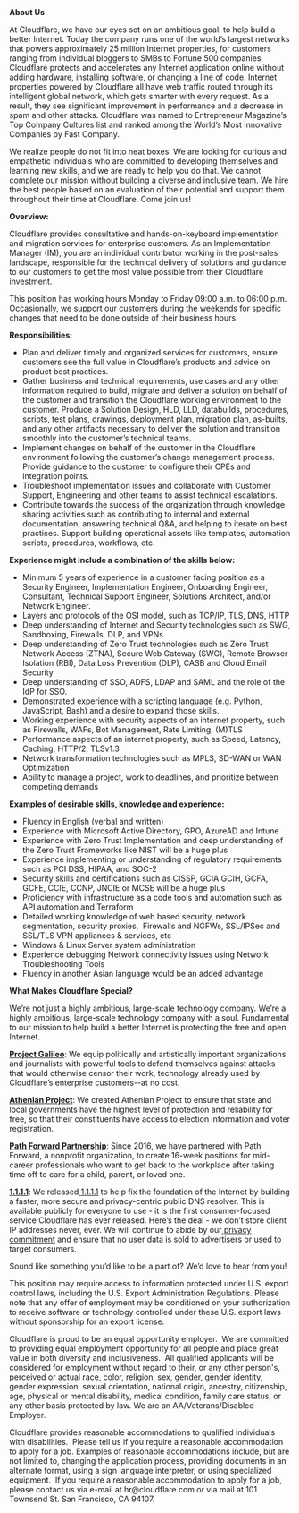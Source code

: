 <div class="content-intro">
	<div><strong>About Us</strong></div>
	<div>
		<p><span style="font-weight: 400;">At Cloudflare, we have our eyes set on an ambitious goal: to help build a better Internet. Today the company runs one of the world’s largest networks that powers approximately 25 million Internet properties, for customers ranging from individual bloggers to SMBs to Fortune 500 companies. Cloudflare protects and accelerates any Internet application online without adding hardware, installing software, or changing a line of code. Internet properties powered by Cloudflare all have web traffic routed through its intelligent global network, which gets smarter with every request. As a result, they see significant improvement in performance and a decrease in spam and other attacks. Cloudflare was named to Entrepreneur Magazine’s Top Company Cultures list and ranked among the World’s Most Innovative Companies by Fast Company.</span><span style="font-weight: 400;">&nbsp;</span></p>
		<p><span style="font-weight: 400;">We realize people do not fit into neat boxes. We are looking for curious and empathetic individuals who are committed to developing themselves and learning new skills, and we are ready to help you do that. We cannot complete our mission without building a diverse and inclusive team. We hire the best people based on an evaluation of their potential and support them throughout their time at Cloudflare. Come join us!&nbsp;</span></p>
	</div>
</div>
<p><strong>Overview:</strong></p>
<p>Cloudflare provides consultative and hands-on-keyboard implementation and migration services for enterprise customers. As an Implementation Manager (IM), you are an individual contributor working in the post-sales landscape, responsible for the technical delivery of solutions and guidance to our customers to get the most value possible from their Cloudflare investment.</p>
<p>This position has working hours Monday to Friday 09:00 a.m. to 06:00 p.m. Occasionally, we support our customers during the weekends for specific changes that need to be done outside of their business hours.&nbsp;&nbsp;</p>
<p><strong>Responsibilities:</strong></p>
<ul>
	<li>Plan and deliver timely and organized services for customers, ensure customers see the full value in Cloudflare’s products and advice on product best practices.</li>
	<li>Gather business and technical requirements, use cases and any other information required to build, migrate and deliver a solution on behalf of the customer and transition the Cloudflare working environment to the customer. Produce a Solution Design, HLD, LLD, databuilds, procedures, scripts, test plans, drawings, deployment plan, migration plan, as-builts, and any other artifacts necessary to deliver the solution and transition smoothly into the customer’s technical teams.</li>
	<li>Implement changes on behalf of the customer in the Cloudflare environment following the customer’s change management process. Provide guidance to the customer to configure their CPEs and integration points.</li>
	<li>Troubleshoot implementation issues and collaborate with Customer Support, Engineering and other teams to assist technical escalations.</li>
	<li>Contribute towards the success of the organization through knowledge sharing activities such as contributing to internal and external documentation, answering technical Q&amp;A, and helping to iterate on best practices. Support building operational assets like templates, automation scripts, procedures, workflows, etc.</li>
</ul>
<p><strong>Experience might include a combination of the skills below:</strong></p>
<ul>
	<li>Minimum 5 years of experience in a customer facing position as a Security Engineer, Implementation Engineer, Onboarding Engineer, Consultant, Technical Support Engineer, Solutions Architect, and/or Network Engineer.</li>
	<li>Layers and protocols of the OSI model, such as TCP/IP, TLS, DNS, HTTP</li>
	<li>Deep understanding of Internet and Security technologies such as SWG, Sandboxing, Firewalls, DLP, and VPNs</li>
	<li>Deep understanding of Zero Trust technologies such as Zero Trust Network Access (ZTNA), Secure Web Gateway (SWG), Remote Browser Isolation (RBI), Data Loss Prevention (DLP), CASB and Cloud Email Security</li>
	<li>Deep understanding of SSO, ADFS, LDAP and SAML and the role of the IdP for SSO.&nbsp;</li>
	<li>Demonstrated experience with a scripting language (e.g. Python, JavaScript, Bash) and a desire to expand those skills.</li>
	<li>Working experience with security aspects of an internet property, such as Firewalls, WAFs, Bot Management, Rate Limiting, (M)TLS</li>
	<li>Performance aspects of an internet property, such as Speed, Latency, Caching, HTTP/2, TLSv1.3</li>
	<li>Network transformation technologies such as MPLS, SD-WAN or WAN Optimization</li>
	<li>Ability to manage a project, work to deadlines, and prioritize between competing demands</li>
</ul>
<p><strong>Examples of desirable skills, knowledge and experience:</strong></p>
<ul>
	<li>Fluency in English (verbal and written)</li>
	<li>Experience with Microsoft Active Directory, GPO, AzureAD and Intune</li>
	<li>Experience with Zero Trust Implementation and deep understanding of the Zero Trust Frameworks like NIST will be a huge plus</li>
	<li>Experience implementing or understanding of regulatory requirements such as PCI DSS, HIPAA, and SOC-2</li>
	<li>Security skills and certifications such as CISSP, GCIA GCIH, GCFA, GCFE, CCIE, CCNP, JNCIE or MCSE will be a huge plus</li>
	<li>Proficiency with infrastructure as a code tools and automation such as API automation and Terraform</li>
	<li>Detailed working knowledge of web based security, network segmentation, security proxies,&nbsp; Firewalls and NGFWs, SSL/IPSec and SSL/TLS VPN appliances &amp; services, etc</li>
	<li>Windows &amp; Linux Server system administration</li>
	<li>Experience debugging Network connectivity issues using Network Troubleshooting Tools</li>
	<li>Fluency in another Asian language would be an added advantage</li>
</ul>
<div class="content-conclusion">
	<p><strong>What Makes Cloudflare Special?</strong></p>
	<p><span style="font-weight: 400;">We’re not just a highly ambitious, large-scale technology company. We’re a highly ambitious, large-scale technology company with a soul. Fundamental to our mission to help build a better Internet is protecting the free and open Internet.</span></p>
	<p><a href="https://blog.cloudflare.com/protecting-free-expression-online/"><strong>Project Galileo</strong></a><span style="font-weight: 400;">: We equip politically and artistically important organizations and journalists with powerful tools to defend themselves against attacks that would otherwise censor their work, technology already used by Cloudflare’s enterprise customers--at no cost.</span></p>
	<p><strong><a href="https://www.cloudflare.com/athenian/">Athenian Project</a></strong><span style="font-weight: 400;">: We created Athenian Project to ensure that state and local governments have the highest level of protection and reliability for free, so that their constituents have access to election information and voter registration.</span></p>
	<p><a href="https://blog.cloudflare.com/tag/path-forward/"><strong>Path Forward Partnership</strong></a><span style="font-weight: 400;">: Since 2016, we have partnered with Path Forward, a nonprofit organization, to create 16-week positions for mid-career professionals who want to get back to the workplace after taking time off to care for a child, parent, or loved one.</span></p>
	<p><a href="https://1.1.1.1/"><strong>1.1.1.1</strong></a><span style="font-weight: 400;">: We released</span><a href="https://1.1.1.1/"> <span style="font-weight: 400;">1.1.1.1</span></a><span style="font-weight: 400;"> to help fix the foundation of the Internet by building a faster, more secure and privacy-centric public DNS resolver. This is available publicly for everyone to use - it is the first consumer-focused service Cloudflare has ever released. Here’s the deal - we don’t store client IP addresses never, ever. We will continue to abide by our</span><a href="https://developers.cloudflare.com/1.1.1.1/privacy/public-dns-resolver"> privacy commitment</a><span style="font-weight: 400;"> and ensure that no user data is sold to advertisers or used to target consumers.</span></p>
	<p><span style="font-weight: 400;">Sound like something you’d like to be a part of? We’d love to hear from you!</span></p>
	<p><span style="font-weight: 400;">This position may require access to information protected under U.S. export control laws, including the U.S. Export Administration Regulations. Please note that any offer of employment may be conditioned on your authorization to receive software or technology controlled under these U.S. export laws without sponsorship for an export license.</span></p>
	<p><span style="font-weight: 400;">Cloudflare is proud to be an equal opportunity employer. &nbsp;We are committed to providing equal employment opportunity for all people and place great value in both diversity and inclusiveness. &nbsp;All qualified applicants will be considered for employment without regard to their, or any other person's, perceived or actual</span> <span style="font-weight: 400;">race, color, religion, sex, gender, gender identity, gender expression, sexual orientation, national origin, ancestry, citizenship, age, physical or mental disability, medical condition, family care status, or any other basis protected by law. </span><span style="font-weight: 400;">We are an AA/Veterans/Disabled Employer.</span></p>
	<p><span style="font-weight: 400;">Cloudflare provides reasonable accommodations to qualified individuals with disabilities. &nbsp;Please tell us if you require a reasonable accommodation to apply for a job. Examples of reasonable accommodations include, but are not limited to, changing the application process, providing documents in an alternate format, using a sign language interpreter, or using specialized equipment. &nbsp;If you require a reasonable accommodation to apply for a job, please contact us via e-mail at </span><span style="font-weight: 400;">hr@cloudflare.com</span><span style="font-weight: 400;"> or via mail at 101 Townsend St. San Francisco, CA 94107.</span></p>
</div>